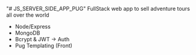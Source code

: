 "# JS_SERVER_SIDE_APP_PUG" 
FullStack web app to sell adventure tours all over the world

- Node/Express
- MongoDB
- Bcrypt & JWT -> Auth
- Pug Templating (Front)
